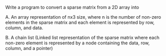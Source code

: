 Write a program to convert a sparse matrix from a 2D array into 

A. An array representation of nx3 size, where n is the number of non-zero elements in the 
sparse matrix and each element is represented by row, column, and data.

B. A chain list (Linked list representation of the sparse matrix where each non-zero element
is represented by a node containing the data, row, column, and a pointer)